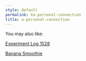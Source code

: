 ```yaml
---
style: default
permalink: Xa-personal-connection
title: a-personal-connection
---
```

You may also like:

[Experiment Log 1528](http://scp-wiki.net/experiment-log-1528)

[Banana Smoothie](http://scp-wiki.net/banana-smoothie)
